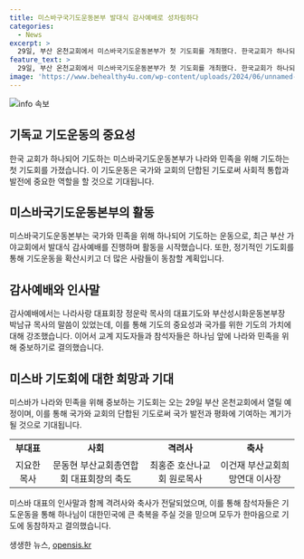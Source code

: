 ```yaml
---
title: 미스바구국기도운동본부 발대식 감사예배로 성차림하다
categories:
  - News
excerpt: >
  29일, 부산 온천교회에서 미스바국기도운동본부가 첫 기도회를 개최했다. 한국교회가 하나되어 나라와 민족을 위해 기도했으며, 박영은 목사를 비롯한 다수의 교회 지도자들이 참석했다. 감사예배에서 나라를 위한 기도의 중요성에 강조하며, 미스바는 정기적인 기도회를 통해 민족을 위해 중보하고 더 많은 사람들이 동참할 계획이라고 밝혔다. 이번 행사는 29일 온천교회에서 열릴 예정이다.
feature_text: >
  29일, 부산 온천교회에서 미스바국기도운동본부가 첫 기도회를 개최했다. 한국교회가 하나되어 나라와 민족을 위해 기도했으며, 박영은 목사를 비롯한 다수의 교회 지도자들이 참석했다. 감사예배에서 나라를 위한 기도의 중요성에 강조하며, 미스바는 정기적인 기도회를 통해 민족을 위해 중보하고 더 많은 사람들이 동참할 계획이라고 밝혔다. 이번 행사는 29일 온천교회에서 열릴 예정이다.
image: 'https://www.behealthy4u.com/wp-content/uploads/2024/06/unnamed-file.png'
---
```


<p><img src="https://www.behealthy4u.com/wp-content/uploads/2024/06/unnamed-file.png" alt="info 속보" /></p>

<h2 data-ke-size="size26">기독교 기도운동의 중요성</h2>

<p data-ke-size="size16">한국 교회가 하나되어 기도하는 미스바국기도운동본부가 나라와 민족을 위해 기도하는 첫 기도회를 가졌습니다. 이 기도운동은 국가와 교회의 단합된 기도로써 사회적 통합과 발전에 중요한 역할을 할 것으로 기대됩니다.</p>

<h2 data-ke-size="size26">미스바국기도운동본부의 활동</h2>

<p data-ke-size="size16">미스바국기도운동본부는 국가와 민족을 위해 하나되어 기도하는 운동으로, 최근 부산 가야교회에서 발대식 감사예배를 진행하며 활동을 시작했습니다. 또한, 정기적인 기도회를 통해 기도운동을 확산시키고 더 많은 사람들이 동참할 계획입니다.</p>

<h2 data-ke-size="size26">감사예배와 인사말</h2>

<p data-ke-size="size16">감사예배에서는 나라사랑 대표회장 정운락 목사의 대표기도와 부산성시화운동본부장 박남규 목사의 말씀이 있었는데, 이를 통해 기도의 중요성과 국가를 위한 기도의 가치에 대해 강조했습니다. 이어서 교계 지도자들과 참석자들은 하나님 앞에 나라와 민족을 위해 중보하기로 결의했습니다.</p>

<h2 data-ke-size="size26">미스바 기도회에 대한 희망과 기대</h2>

<p data-ke-size="size16">미스바가 나라와 민족을 위해 중보하는 기도회는 오는 29일 부산 온천교회에서 열릴 예정이며, 이를 통해 국가와 교회의 단합된 기도로써 국가 발전과 평화에 기여하는 계기가 될 것으로 기대됩니다.</p>

<table>
    <tr>
        <td style="text-align: center; height: 17px;"><b>부대표</b></td>
        <td style="text-align: center; height: 17px;"><b>사회</b></td>
        <td style="text-align: center; height: 17px;"><b>격려사</b></td>
        <td style="text-align: center; height: 17px;"><b>축사</b></td>
    </tr>
    <tr>
        <td style="text-align: center; height: 17px;">지요한 목사</td>
        <td style="text-align: center; height: 17px;">문동현 부산교회총연합회 대표회장의 축도</td>
        <td style="text-align: center; height: 17px;">최홍준 호산나교회 원로목사</td>
        <td style="text-align: center; height: 17px;">이건재 부산교회희망연대 이사장</td>
    </tr>
</table>

<p data-ke-size="size16">미스바 대표의 인사말과 함께 격려사와 축사가 전달되었으며, 이를 통해 참석자들은 기도운동을 통해 하나님이 대한민국에 큰 축복을 주실 것을 믿으며 모두가 한마음으로 기도에 동참하자고 결의했습니다.</p>
생생한 뉴스, <a href="https://opensis.kr" rel="dofollow">opensis.kr</a>



